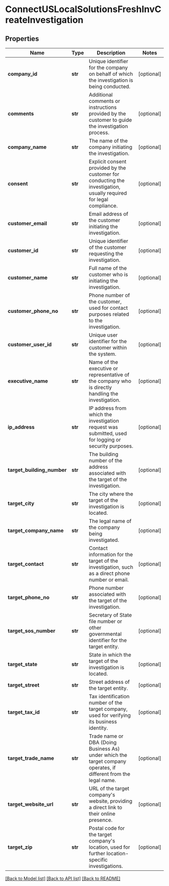 # ConnectUSLocalSolutionsFreshInvCreateInvestigation

## Properties
Name | Type | Description | Notes
------------ | ------------- | ------------- | -------------
**company_id** | **str** | Unique identifier for the company on behalf of which the investigation is being conducted. | [optional] 
**comments** | **str** | Additional comments or instructions provided by the customer to guide the investigation process. | [optional] 
**company_name** | **str** | The name of the company initiating the investigation. | [optional] 
**consent** | **str** | Explicit consent provided by the customer for conducting the investigation, usually required for legal compliance. | [optional] 
**customer_email** | **str** | Email address of the customer initiating the investigation. | [optional] 
**customer_id** | **str** | Unique identifier of the customer requesting the investigation. | [optional] 
**customer_name** | **str** | Full name of the customer who is initiating the investigation. | [optional] 
**customer_phone_no** | **str** | Phone number of the customer, used for contact purposes related to the investigation. | [optional] 
**customer_user_id** | **str** | Unique user identifier for the customer within the system. | [optional] 
**executive_name** | **str** | Name of the executive or representative of the company who is directly handling the investigation. | [optional] 
**ip_address** | **str** | IP address from which the investigation request was submitted, used for logging or security purposes. | [optional] 
**target_building_number** | **str** | The building number of the address associated with the target of the investigation. | [optional] 
**target_city** | **str** | The city where the target of the investigation is located. | [optional] 
**target_company_name** | **str** | The legal name of the company being investigated. | [optional] 
**target_contact** | **str** | Contact information for the target of the investigation, such as a direct phone number or email. | [optional] 
**target_phone_no** | **str** | Phone number associated with the target of the investigation. | [optional] 
**target_sos_number** | **str** | Secretary of State file number or other governmental identifier for the target entity. | [optional] 
**target_state** | **str** | State in which the target of the investigation is located. | [optional] 
**target_street** | **str** | Street address of the target entity. | [optional] 
**target_tax_id** | **str** | Tax identification number of the target company, used for verifying its business identity. | [optional] 
**target_trade_name** | **str** | Trade name or DBA (Doing Business As) under which the target company operates, if different from the legal name. | [optional] 
**target_website_url** | **str** | URL of the target company&#x27;s website, providing a direct link to their online presence. | [optional] 
**target_zip** | **str** | Postal code for the target company&#x27;s location, used for further location-specific investigations. | [optional] 

[[Back to Model list]](../README.md#documentation-for-models) [[Back to API list]](../README.md#documentation-for-api-endpoints) [[Back to README]](../README.md)

